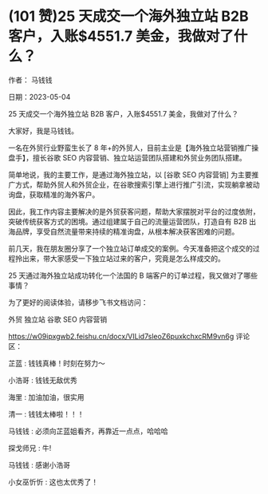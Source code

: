 
# (101 赞)25 天成交一个海外独立站 B2B 客户，入账$4551.7 美金，我做对了什么？

 

 

作者：  马钱钱

日期：2023-05-04

25 天成交一个海外独立站 B2B 客户，入账$4551.7 美金，我做对了什么？

大家好，我是马钱钱。

一名在外贸行业野蛮生长了 8 年+的外贸人，目前主业是【海外独立站营销推广操盘手】，擅长谷歌 SEO 内容营销、独立站运营团队搭建和外贸业务团队搭建。

简单地说，我的主要工作，是通过海外独立站，以 [谷歌 SEO 内容营销] 为主要推广方式，帮助外贸人和外贸企业，在谷歌搜索引擎上进行推广引流，实现躺拿被动询盘，获取精准的海外客户。

因此，我工作内容主要解决的是外贸获客问题，帮助大家摆脱对平台的过度依附，突破传统获客方式的困境。通过组建属于自己的流量运营团队，打造自有 B2B 出海品牌，享受自然流量带来持续的精准询盘，从根本解决获客困难的问题。

前几天，我在朋友圈分享了一个独立站订单成交的案例。今天准备把这个成交的过程拎出来，带大家感受一下独立站过来的客户，究竟是怎么样成交的。

25 天通过海外独立站成功转化一个法国的 B 端客户的订单过程，我又做对了哪些事情？

为了更好的阅读体验，请移步飞书文档访问：

外贸  独立站  谷歌 SEO 内容营销

https://w09ipxgwb2.feishu.cn/docx/VILid7sleoZ6puxkchxcRM9vn6g 评论区：

芷蓝 : 钱钱真棒！时刻在努力～

小浩哥 : 钱钱无敌优秀

海里 : 加油加油，很实用

清一 : 钱钱太棒啦！！！

马钱钱 : 必须向芷蓝姐看齐，再靠近一点点，哈哈哈

探戈师兄 : 牛!

马钱钱 : 感谢小浩哥

小女巫忻忻 : 这也太优秀了！

 

 
